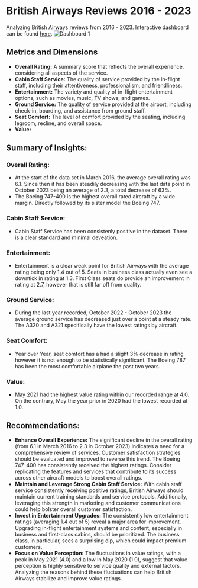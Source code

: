 # British Airways Reviews 2016 - 2023
Analyzing British Airways reviews from 2016 - 2023. Interactive dashboard can be found [here](https://public.tableau.com/views/BritishAirways_17261118525060/Dashboard1?:language=en-US&:sid=&:redirect=auth&:display_count=n&:origin=viz_share_link).
![Dashboard 1](https://github.com/user-attachments/assets/b7663df3-2006-46a4-8b5b-69d045b31567)

## Metrics and Dimensions
- **Overall Rating:** A summary score that reflects the overall experience, considering all aspects of the service.
- **Cabin Staff Service:** The quality of service provided by the in-flight staff, including their attentiveness, professionalism, and friendliness.
- **Entertainment:** The variety and quality of in-flight entertainment options, such as movies, music, TV shows, and games.
- **Ground Service:** The quality of service provided at the airport, including check-in, boarding, and assistance from ground staff.
- **Seat Comfort:** The level of comfort provided by the seating, including legroom, recline, and overall space.
- **Value:**

## Summary of Insights:
### Overall Rating:
- At the start of the data set in March 2016, the average overall rating was 6.1. Since then it has been steadily decreasing with the last data point in October 2023 being an average of 2.3, a total decrease of 63%.
- The Boeing 747-400 is the highest overall rated aircraft by a wide margin. Directly followed by its sister model the Boeing 747.
### Cabin Staff Service:
- Cabin Staff Service has been consistenly positive in the dataset. There is a clear standard and minimal deveation.
### Entertainment: 
- Entertainment is a clear weak point for British Airways with the average rating being only 1.4 out of 5. Seats in business class actually even see a downtick in rating at 1.3. First Class seats do provide an improvement in rating at 2.7, however that is still far off from quality.
### Ground Service:
- During the last year recorded, October 2022 - October 2023 the average ground service has decreased just over a point at a steady rate. The A320 and A321 specifically have the lowest ratings by aircraft.
### Seat Comfort:
- Year over Year, seat comfort has a had a slight 3% decrease in rating however it is not enough to be statistically significant. The Boeing 787 has been the most comfortable airplane the past two years.
### Value: 
- May 2021 had the highest value rating within our recorded range at 4.0. On the contrary, May the year prior in 2020 had the lowest recorded at 1.0.

## Recommendations:
- **Enhance Overall Experience:** The significant decline in the overall rating (from 6.1 in March 2016 to 2.3 in October 2023) indicates a need for a comprehensive review of services. Customer satisfaction strategies should be evaluated and improved to reverse this trend. The Boeing 747-400 has consistently received the highest ratings. Consider replicating the features and services that contribute to its success across other aircraft models to boost overall ratings.
- **Maintain and Leverage Strong Cabin Staff Service:** With cabin staff service consistently receiving positive ratings, British Airways should maintain current training standards and service protocols. Additionally, leveraging this strength in marketing and customer communications could help bolster overall customer satisfaction.
- **Invest in Entertainment Upgrades:** The consistently low entertainment ratings (averaging 1.4 out of 5) reveal a major area for improvement. Upgrading in-flight entertainment systems and content, especially in business and first-class cabins, should be prioritized. The business class, in particular, sees a surprising dip, which could impact premium customers.
- **Focus on Value Perception:** The fluctuations in value ratings, with a peak in May 2021 (4.0) and a low in May 2020 (1.0), suggest that value perception is highly sensitive to service quality and external factors. Analyzing the reasons behind these fluctuations can help British Airways stabilize and improve value ratings.
  
